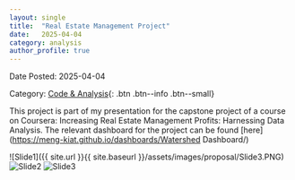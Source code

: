 ```yaml
---
layout: single
title:  "Real Estate Management Project"
date:   2025-04-04
category: analysis
author_profile: true
---
```

Date Posted: 2025-04-04

Category: [Code & Analysis](https://meng-kiat.github.io/analysis/){: .btn .btn--info .btn--small}

This project is part of my presentation for the capstone project of a course on Coursera: Increasing Real Estate Management Profits: Harnessing Data Analysis. The relevant dashboard for the project can be found [here](https://meng-kiat.github.io/dashboards/Watershed Dashboard/)

![Slide1]({{ site.url }}{{ site.baseurl }}/assets/images/proposal/Slide3.PNG)
![Slide2](/assets/images/proposal/Slide4.PNG)
![Slide3](/assets/images/proposal/Slide5.png)